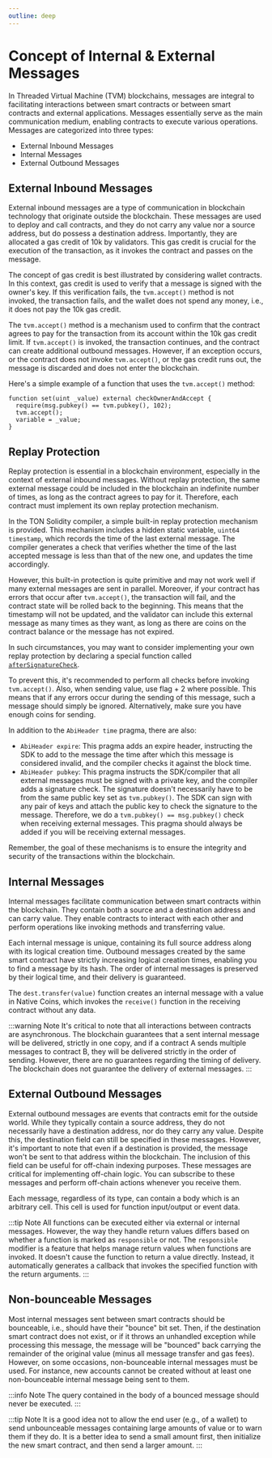 ```yaml
---
outline: deep
---
```


# Concept of Internal & External Messages

In Threaded Virtual Machine (TVM) blockchains, messages are integral to facilitating interactions between smart contracts or between smart contracts and external applications. Messages essentially serve as the main communication medium, enabling contracts to execute various operations. Messages are categorized into three types:

- External Inbound Messages
- Internal Messages
- External Outbound Messages

## External Inbound Messages

External inbound messages are a type of communication in blockchain technology that originate outside the blockchain. These messages are used to deploy and call contracts, and they do not carry any value nor a source address, but do possess a destination address. Importantly, they are allocated a gas credit of 10k by validators. This gas credit is crucial for the execution of the transaction, as it invokes the contract and passes on the message.

The concept of gas credit is best illustrated by considering wallet contracts. In this context, gas credit is used to verify that a message is signed with the owner's key. If this verification fails, the `tvm.accept()` method is not invoked, the transaction fails, and the wallet does not spend any money, i.e., it does not pay the 10k gas credit.

The `tvm.accept()` method is a mechanism used to confirm that the contract agrees to pay for the transaction from its account within the 10k gas credit limit. If `tvm.accept()` is invoked, the transaction continues, and the contract can create additional outbound messages. However, if an exception occurs, or the contract does not invoke `tvm.accept()`, or the gas credit runs out, the message is discarded and does not enter the blockchain.

Here's a simple example of a function that uses the `tvm.accept()` method:

```solidity
function set(uint _value) external checkOwnerAndAccept {
  require(msg.pubkey() == tvm.pubkey(), 102);
  tvm.accept();
  variable = _value;
}
```

## Replay Protection

Replay protection is essential in a blockchain environment, especially in the context of external inbound messages. Without replay protection, the same external message could be included in the blockchain an indefinite number of times, as long as the contract agrees to pay for it. Therefore, each contract must implement its own replay protection mechanism.

In the TON Solidity compiler, a simple built-in replay protection mechanism is provided. This mechanism includes a hidden static variable, `uint64 timestamp`, which records the time of the last external message. The compiler generates a check that verifies whether the time of the last accepted message is less than that of the new one, and updates the time accordingly.

However, this built-in protection is quite primitive and may not work well if many external messages are sent in parallel. Moreover, if your contract has errors that occur after `tvm.accept()`, the transaction will fail, and the contract state will be rolled back to the beginning. This means that the timestamp will not be updated, and the validator can include this external message as many times as they want, as long as there are coins on the contract balance or the message has not expired.

In such circumstances, you may want to consider implementing your own replay protection by declaring a special function called [`afterSignatureCheck`](https://github.com/tonlabs/TON-Solidity-Compiler/blob/master/API.md#aftersignaturecheck).

To prevent this, it's recommended to perform all checks before invoking `tvm.accept()`. Also, when sending value, use flag + 2 where possible. This means that if any errors occur during the sending of this message, such a message should simply be ignored. Alternatively, make sure you have enough coins for sending.

In addition to the `AbiHeader time` pragma, there are also:

- `AbiHeader expire`: This pragma adds an expire header, instructing the SDK to add to the message the time after which this message is considered invalid, and the compiler checks it against the block time.
- `AbiHeader pubkey`: This pragma instructs the SDK/compiler that all external messages must be signed with a private key, and the compiler adds a signature check. The signature doesn't necessarily have to be from the same public key set as `tvm.pubkey()`. The SDK can sign with any pair of keys and attach the public key to check the signature to the message. Therefore, we do a `tvm.pubkey() == msg.pubkey()` check when receiving external messages. This pragma should always be added if you will be receiving external messages.

Remember, the goal of these mechanisms is to ensure the integrity and security of the transactions within the blockchain.

## Internal Messages

Internal messages facilitate communication between smart contracts within the blockchain. They contain both a source and a destination address and can carry value. They enable contracts to interact with each other and perform operations like invoking methods and transferring value.

Each internal message is unique, containing its full source address along with its logical creation time. Outbound messages created by the same smart contract have strictly increasing logical creation times, enabling you to find a message by its hash. The order of internal messages is preserved by their logical time, and their delivery is guaranteed.

The `dest.transfer(value)` function creates an internal message with a value in Native Coins, which invokes the `receive()` function in the receiving contract without any data.

:::warning Note
It's critical to note that all interactions between contracts are asynchronous. The blockchain guarantees that a sent internal message will be delivered, strictly in one copy, and if a contract A sends multiple messages to contract B, they will be delivered strictly in the order of sending. However, there are no guarantees regarding the timing of delivery. The blockchain does not guarantee the delivery of external messages.
:::

## External Outbound Messages

External outbound messages are events that contracts emit for the outside world. While they typically contain a source address, they do not necessarily have a destination address, nor do they carry any value. Despite this, the destination field can still be specified in these messages. However, it's important to note that even if a destination is provided, the message won't be sent to that address within the blockchain. The inclusion of this field can be useful for off-chain indexing purposes. These messages are critical for implementing off-chain logic. You can subscribe to these messages and perform off-chain actions whenever you receive them.

Each message, regardless of its type, can contain a body which is an arbitrary cell. This cell is used for function input/output or event data.

:::tip Note
All functions can be executed either via external or internal messages. However, the way they handle return values differs based on whether a function is marked as `responsible` or not. The `responsible` modifier is a feature that helps manage return values when functions are invoked. It doesn't cause the function to return a value directly. Instead, it automatically generates a callback that invokes the specified function with the return arguments.
:::

## Non-bounceable Messages

Most internal messages sent between smart contracts should be bounceable, i.e., should have their "bounce" bit set. Then, if the destination smart contract does not exist, or if it throws an unhandled exception while processing this message, the message will be "bounced" back carrying the remainder of the original value (minus all message transfer and gas fees). However, on some occasions, non-bounceable internal messages must be used. For instance, new accounts cannot be created without at least one non-bounceable internal message being sent to them.

:::info Note
The query contained in the body of a bounced message should never be executed.
:::

:::tip Note
It is a good idea not to allow the end user (e.g., of a wallet) to send unbounceable messages containing large amounts of value or to warn them if they do. It is a better idea to send a small amount first, then initialize the new smart contract, and then send a larger amount.
:::
